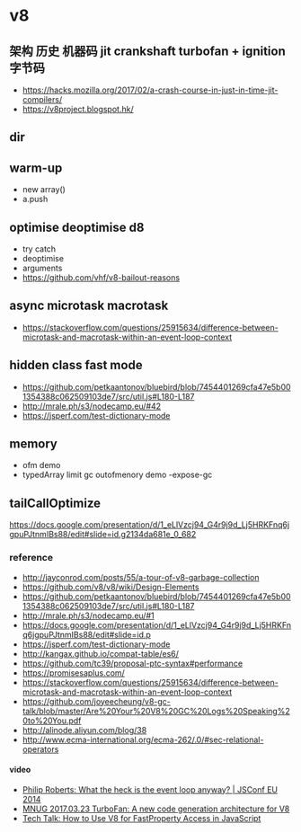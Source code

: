 # v8

## 架构 历史 机器码 jit crankshaft turbofan + ignition 字节码
  * https://hacks.mozilla.org/2017/02/a-crash-course-in-just-in-time-jit-compilers/
  * https://v8project.blogspot.hk/

## dir

## warm-up
  * new array()
  * a.push

## optimise deoptimise d8
  * try catch
  * deoptimise
  * arguments
  * https://github.com/vhf/v8-bailout-reasons

## async microtask macrotask
  * https://stackoverflow.com/questions/25915634/difference-between-microtask-and-macrotask-within-an-event-loop-context



## hidden class fast mode
  * https://github.com/petkaantonov/bluebird/blob/7454401269cfa47e5b001354388c062509103de7/src/util.js#L180-L187
  * http://mrale.ph/s3/nodecamp.eu/#42
  * https://jsperf.com/test-dictionary-mode

## memory
  * ofm demo
  * typedArray limit  gc outofmenory demo -expose-gc

## tailCallOptimize


https://docs.google.com/presentation/d/1_eLlVzcj94_G4r9j9d_Lj5HRKFnq6jgpuPJtnmIBs88/edit#slide=id.g2134da681e_0_682


### reference
* http://jayconrod.com/posts/55/a-tour-of-v8-garbage-collection
* https://github.com/v8/v8/wiki/Design-Elements
* https://github.com/petkaantonov/bluebird/blob/7454401269cfa47e5b001354388c062509103de7/src/util.js#L180-L187
* http://mrale.ph/s3/nodecamp.eu/#1
* https://docs.google.com/presentation/d/1_eLlVzcj94_G4r9j9d_Lj5HRKFnq6jgpuPJtnmIBs88/edit#slide=id.p
* https://jsperf.com/test-dictionary-mode
* http://kangax.github.io/compat-table/es6/
* https://github.com/tc39/proposal-ptc-syntax#performance
* https://promisesaplus.com/
* https://stackoverflow.com/questions/25915634/difference-between-microtask-and-macrotask-within-an-event-loop-context
* https://github.com/joyeecheung/v8-gc-talk/blob/master/Are%20Your%20V8%20GC%20Logs%20Speaking%20to%20You.pdf
* http://alinode.aliyun.com/blog/38
* http://www.ecma-international.org/ecma-262/.0/#sec-relational-operators
#### video
* [Philip Roberts: What the heck is the event loop anyway? | JSConf EU 2014](https://www.youtu1be.com/watch?v=8aGhZQkoFbQ&t=1303s)
* [MNUG 2017.03.23 TurboFan: A new code generation architecture for V8](https://www.yout1ube.com/watch?v=M1FBosB5tjM&t=2375s)
* [Tech Talk: How to Use V8 for FastProperty Access in JavaScript](https://www.yout1ube.com/watch?v=z-RXUzkFOSI&t=403s)

